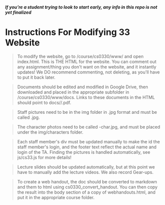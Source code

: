 ***If you’re a student trying to look to start early, any info in this repo is not yet finalized***

# Instructions For Modifying 33 Website

>To modify the website, go to /course/cs0330/www/ and
open index.html. This is THE HTML for the website. You can comment
out any assignment/thing you don't want on the website, and it
instantly updates! We DO recommend commenting, not deleting, as
you'll have to put it back later.

>Documents should be edited and modified in Google Drive, then
downloaded and placed in the appropriate subfolder in
/course/cs0330/www/docs. Links to these documents in the
HTML should point to docs/<folder>/<assignment>.pdf.

>Staff pictures need to be in the img folder in .jpg format and must
be called <ta-login>.jpg.

>The character photos need to be called <ta-login>-char.jpg, and must
be placed under the img/characters folder.

>Each staff member's div must be updated manually to make the id
the staff member's login, and the footer text reflect the actual
name and login of the TA. Finding the pictures is handled automatically,
see js/cs33.js for more details!

>Lecture slides should be updated automatically, but at this point
we have to manually add the lecture videos. We also record Gear-ups.

>To create a web handout, the doc should be converted to markdown and
them to html using cs0330_convert_handout. You can then copy the result into  the
body section of a copy of webhandouts.html, and put it in the appropriate course folder. 

